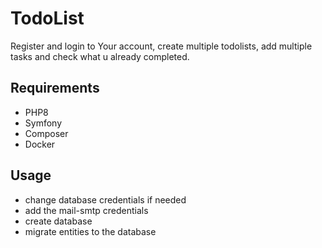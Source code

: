 # TodoList

Register and login to Your account, create multiple todolists, add multiple tasks and check what u already completed.

## Requirements

- PHP8
- Symfony
- Composer
- Docker

## Usage

- change database credentials if needed
- add the mail-smtp credentials
- create database
- migrate entities to the database
